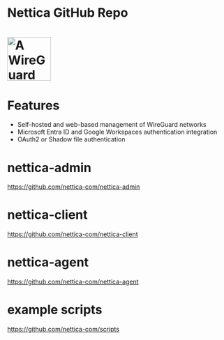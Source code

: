 # Nettica GitHub Repo

<h1><img src="https://my.nettica.com/logo.png" alt="A WireGuard control plane" height="100" width="100"></h1>

# Features

 * Self-hosted and web-based management of WireGuard networks
 * Microsoft Entra ID and Google Workspaces authentication integration
 * OAuth2 or Shadow file authentication

# nettica-admin
https://github.com/nettica-com/nettica-admin

# nettica-client
https://github.com/nettica-com/nettica-client

# nettica-agent
https://github.com/nettica-com/nettica-agent

# example scripts
https://github.com/nettica-com/scripts
